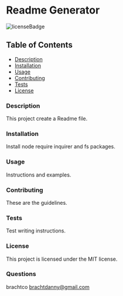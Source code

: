 # Readme Generator

![licenseBadge](https://img.shields.io/badge/license-MIT-orange.svg)

## Table of Contents

* [Description](#Description)
* [Installation](#Installation)
* [Usage](#Usage)
* [Contributing](#Contributing)
* [Tests](#Tests)
* [License](#license)

### Description
This project create a Readme file.

### Installation
Install node require inquirer and fs packages.

### Usage
Instructions and examples.

### Contributing
These are the guidelines. 

### Tests
Test writing instructions.

### License
This project is licensed under the MIT license.

### Questions
brachtco
brachtdanny@gmail.com




